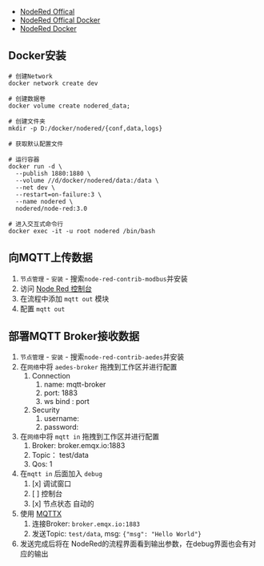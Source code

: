 - [NodeRed Offical](https://nodered.org/docs)
- [NodeRed Offical Docker](https://nodered.org/docs/getting-started/docker)
- [NodeRed Docker](https://hub.docker.com/r/nodered/node-red)

## Docker安装
```shell
# 创建Network
docker network create dev

# 创建数据卷
docker volume create nodered_data;

# 创建文件夹
mkdir -p D:/docker/nodered/{conf,data,logs}

# 获取默认配置文件

# 运行容器
docker run -d \
  --publish 1880:1880 \
  --volume //d/docker/nodered/data:/data \
  --net dev \
  --restart=on-failure:3 \
  --name nodered \
  nodered/node-red:3.0

# 进入交互式命令行
docker exec -it -u root nodered /bin/bash
```

## 向MQTT上传数据

1. `节点管理` - `安装` - 搜索`node-red-contrib-modbus`并安装
2. 访问 [Node Red 控制台](http://localhost:1880)
3. 在流程中添加 `mqtt out` 模块
4. 配置 `mqtt out` 

## 部署MQTT Broker接收数据
1. `节点管理` - `安装` - 搜索`node-red-contrib-aedes`并安装
2. 在`网络`中将 `aedes-broker` 拖拽到工作区并进行配置
   1. Connection 
      1. name: mqtt-broker
      2. port: 1883
      3. ws bind : port
   2. Security
      1. username: 
      2. password: 
3. 在`网络`中将 `mqtt in` 拖拽到工作区并进行配置
   1. Broker: broker.emqx.io:1883
   2. Topic： test/data
   3. Qos: 1 
4. 在`mqtt in` 后面加入 `debug`
   1. [x] 调试窗口
   2. [ ] 控制台
   3. [x] 节点状态 自动的
5. 使用 [MQTTX](https://mqttx.app/zh/) 
   1. 连接Broker: `broker.emqx.io:1883`
   2. 发送Topic: `test/data`,  msg: `{"msg": "Hello World"}`
6. 发送完成后将在 NodeRed的流程界面看到输出参数，在debug界面也会有对应的输出
